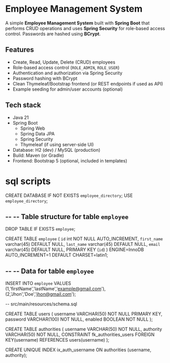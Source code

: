 # Employee Management System

A simple **Employee Management System** built with **Spring Boot** that performs CRUD operations and uses **Spring Security** for role-based access control. Passwords are hashed using **BCrypt**.

## Features
- Create, Read, Update, Delete (CRUD) employees
- Role-based access control (`ROLE_ADMIN`, `ROLE_USER`)
- Authentication and authorization via Spring Security
- Password hashing with BCrypt
- Clean Thymeleaf/Bootstrap frontend (or REST endpoints if used as API)
- Example seeding for admin/user accounts (optional)

## Tech stack
- Java 21
- Spring Boot
  - Spring Web
  - Spring Data JPA
  - Spring Security
  - Thymeleaf (if using server-side UI)
- Database: H2 (dev) / MySQL (production)
- Build: Maven (or Gradle)
- Frontend: Bootstrap 5 (optional, included in templates)

# sql scripts
CREATE DATABASE  IF NOT EXISTS `employee_directory`;
USE `employee_directory`;

--
-- Table structure for table `employee`
--

DROP TABLE IF EXISTS `employee`;

CREATE TABLE `employee` (
  `id` int NOT NULL AUTO_INCREMENT,
  `first_name` varchar(45) DEFAULT NULL,
  `last_name` varchar(45) DEFAULT NULL,
  `email` varchar(45) DEFAULT NULL,
  PRIMARY KEY (`id`)
) ENGINE=InnoDB AUTO_INCREMENT=1 DEFAULT CHARSET=latin1;

--
-- Data for table `employee`
--

INSERT INTO `employee` VALUES 
	(1,'firstName','lastName','example@gmail.com'),
	(2,'Jhon','Doe','jhon@gmail.com');

-- src/main/resources/schema.sql

CREATE TABLE users (
  username VARCHAR(50) NOT NULL PRIMARY KEY,
  password VARCHAR(100) NOT NULL,
  enabled BOOLEAN NOT NULL
);

CREATE TABLE authorities (
  username VARCHAR(50) NOT NULL,
  authority VARCHAR(50) NOT NULL,
  CONSTRAINT fk_authorities_users FOREIGN KEY(username) REFERENCES users(username)
);

CREATE UNIQUE INDEX ix_auth_username ON authorities (username, authority);


